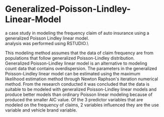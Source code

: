 # Generalized-Poisson-Lindley-Linear-Model
a case study in modeling the frequency claim of auto insurance using a generalized Poisson Lindley linear model.\
analysis was performed using RSTUDIO.\

This modeling method assumes that the data of claim frequency are from populations that follow generalized Poisson-Lindley distribution. Generalized Poisson-Lindley linear model is an alternative to modeling count data that contains overdispersion. The parameters in the generalized Poisson-Lindley linear model can be estimated using the maximum likelihood estimation method through Newton Raphson's iteration numerical method. From the research conducted it was concluded that the data is suitable to be modeled with generalized Poisson-Lindley linear models and produce better models than ordinary Poisson linear modeling because of produced the smaller AIC value. Of the 3 predictor variables that are modeled on the frequency of claims, 2 variables influenced they are the use variable and vehicle brand variable.
